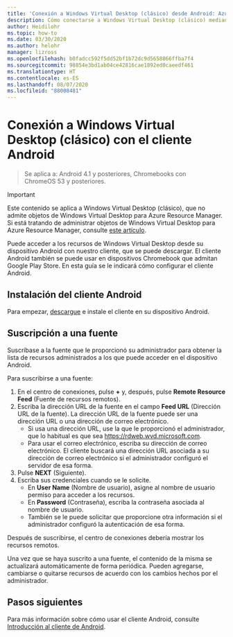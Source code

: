 ```yaml
---
title: 'Conexión a Windows Virtual Desktop (clásico) desde Android: Azure'
description: Cómo conectarse a Windows Virtual Desktop (clásico) mediante el cliente Android.
author: Heidilohr
ms.topic: how-to
ms.date: 03/30/2020
ms.author: helohr
manager: lizross
ms.openlocfilehash: b0fadcc592f5dd52bf1b72dc9d5658866ffba7f4
ms.sourcegitcommit: 98854e3bd1ab04ce42816cae1892ed0caeedf461
ms.translationtype: HT
ms.contentlocale: es-ES
ms.lasthandoff: 08/07/2020
ms.locfileid: "88008481"
---
```

# <a name="connect-to-windows-virtual-desktop-classic-with-the-android-client"></a>Conexión a Windows Virtual Desktop (clásico) con el cliente Android

> Se aplica a: Android 4.1 y posteriores, Chromebooks con ChromeOS 53 y posteriores.

>[!IMPORTANT]
>Este contenido se aplica a Windows Virtual Desktop (clásico), que no admite objetos de Windows Virtual Desktop para Azure Resource Manager. Si está tratando de administrar objetos de Windows Virtual Desktop para Azure Resource Manager, consulte [este artículo](../connect-android.md).

Puede acceder a los recursos de Windows Virtual Desktop desde su dispositivo Android con nuestro cliente, que se puede descargar. El cliente Android también se puede usar en dispositivos Chromebook que admitan Google Play Store. En esta guía se le indicará cómo configurar el cliente Android.

## <a name="install-the-android-client"></a>Instalación del cliente Android

Para empezar, [descargue](https://play.google.com/store/apps/details?id=com.microsoft.rdc.androidx) e instale el cliente en su dispositivo Android.

## <a name="subscribe-to-a-feed"></a>Suscripción a una fuente

Suscríbase a la fuente que le proporcionó su administrador para obtener la lista de recursos administrados a los que puede acceder en el dispositivo Android.

Para suscribirse a una fuente:

1. En el centro de conexiones, pulse **+** y, después, pulse **Remote Resource Feed** (Fuente de recursos remotos).
2. Escriba la dirección URL de la fuente en el campo **Feed URL** (Dirección URL de la fuente). La dirección URL de la fuente puede ser una dirección URL o una dirección de correo electrónico.
   - Si usa una dirección URL, use la que le proporcionó el administrador, que lo habitual es que sea <https://rdweb.wvd.microsoft.com>.
   - Para usar el correo electrónico, escriba su dirección de correo electrónico. El cliente buscará una dirección URL asociada a su dirección de correo electrónico si el administrador configuró el servidor de esa forma.
3. Pulse **NEXT** (Siguiente).
4. Escriba sus credenciales cuando se le solicite.
   - En **User Name** (Nombre de usuario), asigne al nombre de usuario permiso para acceder a los recursos.
   - En **Password** (Contraseña), escriba la contraseña asociada al nombre de usuario.
   - También se le puede solicitar que proporcione otra información si el administrador configuró la autenticación de esa forma.

Después de suscribirse, el centro de conexiones debería mostrar los recursos remotos.

Una vez que se haya suscrito a una fuente, el contenido de la misma se actualizará automáticamente de forma periódica. Pueden agregarse, cambiarse o quitarse recursos de acuerdo con los cambios hechos por el administrador.

## <a name="next-steps"></a>Pasos siguientes

Para más información sobre cómo usar el cliente Android, consulte [Introducción al cliente de Android](/windows-server/remote/remote-desktop-services/clients/remote-desktop-android/).